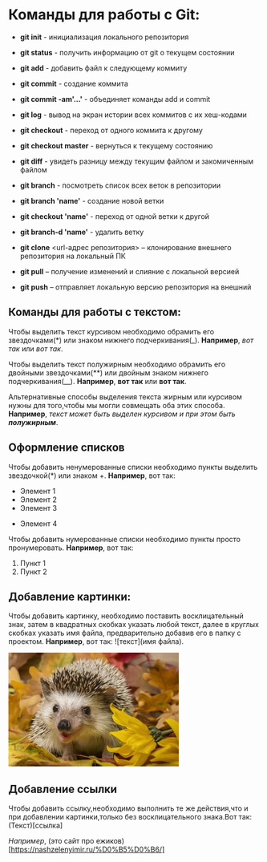 # Команды для работы с Git:

* **git init** - инициализация локального репозитория

* **git status** - получить информацию от git о текущем состоянии

* **git add** - добавить файл к следующему коммиту 

* **git commit** - создание коммита

* **git commit -am'...'** - объединяет команды add и commit

* **git log** - вывод на экран истории всех коммитов с их хеш-кодами

* **git checkout** - переход от одного коммита к другому

* **git checkout master** - вернуться к текущему состоянию

* **git diff** - увидеть разницу между текущим файлом и закомиченным файлом

* **git branch** -  посмотреть список всех веток в репозитории

* **git branch 'name'** - создание новой ветки

* **git checkout 'name'** - переход от одной ветки к другой 

* **git branch-d 'name'** - удалить ветку

* **git clone** <url-адрес репозитория> – клонирование внешнего репозитория на  локальный ПК

* **git pull** – получение изменений и слияние с локальной версией

* **git push** – отправляет локальную версию репозитория на внешний


## Команды для работы с текстом:

Чтобы выделить текст курсивом необходимо обрамить его звездочками(*) или знаком нижнего подчеркивания(_). 
**Например**, *вот так* или _вот так_.

Чтобы выделить текст полужирным необходимо обрамить его двойными звездочками(**) или двойным знаком нижнего подчеркивания(__). 
**Например**, **вот так** или __вот так__.

Альтернативные способы выделения текста жирным или курсивом нужны для того,чтобы мы могли совмещать оба этих способа. **Например**, _текст может быть выделен курсивом и при этом быть **полужирным**_.

## Оформление списков

Чтобы добавить ненумерованные списки необходимо пункты выделить звездочкой(*) или знаком +. **Например**, вот так:
* Элемент 1
* Элемент 2
* Элемент 3
+ Элемент 4

Чтобы добавить нумерованные списки необходимо пункты просто пронумеровать. **Например**, вот так:
1. Пункт 1
2. Пункт 2 

## Добавление картинки:

Чтобы добавить картинку, необходимо поставить восклицательный знак, затем в квадратных скобках указать любой текст, далее в круглых скобках указать имя файла, предварительно добавив его в папку с проектом. **Например**, вот так: ![текст](имя файла). 

![](image-56105-340.jpg)

## Добавление ссылки

Чтобы добавить ссылку,необходимо выполнить те же действия,что и при добавлении картинки,только без восклицательного знака.Вот так: (Текст)[ссылка]

*Например*,  (это сайт про ежиков)[https://nashzelenyimir.ru/%D0%B5%D0%B6/]



